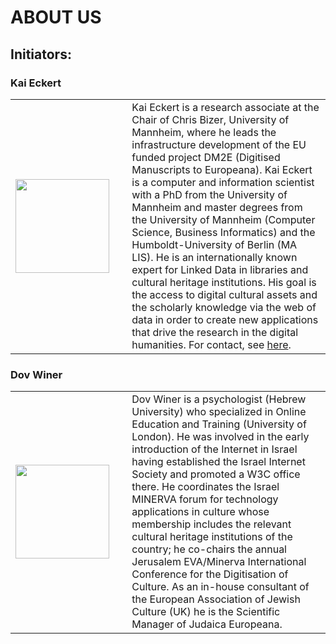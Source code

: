 # ABOUT US

## Initiators:

### Kai Eckert
|    |    |    |
|----|----|----|
|<img src="/img/kai-portrait-600px.jpg"  style="width: 150px;"> | &nbsp;  | Kai Eckert is a research associate at the Chair of Chris Bizer, University of Mannheim, where he leads the infrastructure development of the EU funded project DM2E (Digitised Manuscripts to Europeana). Kai Eckert is a computer and information scientist with a PhD from the University of Mannheim and master degrees from the University of Mannheim (Computer Science, Business Informatics) and the Humboldt-University of Berlin (MA LIS). He is an internationally known expert for Linked Data in libraries and cultural heritage institutions. His goal is the access to digital cultural assets and the scholarly knowledge via the web of data in order to create new applications that drive the research in the digital humanities. For contact, see <a href="http://wiss.iuk.hdm-stuttgart.de/people/kai-eckert/"> here</a>.|


### Dov Winer
|    |    |    |
|----|----|----|
|<img src="/img/dov_winer.jpg"  style="width: 150px;">| &nbsp; |Dov Winer is a psychologist (Hebrew University) who specialized in Online Education and Training (University of London). He was involved in the early introduction of the Internet in Israel having established the Israel Internet Society and promoted a W3C office there. He coordinates the Israel MINERVA forum for technology applications in culture whose membership includes the relevant cultural heritage institutions of the country; he co-chairs the annual Jerusalem EVA/Minerva International Conference for the Digitisation of Culture. As an in-house consultant of the European Association of Jewish Culture (UK) he is the Scientific Manager of Judaica Europeana.|